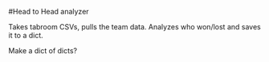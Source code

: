 

#Head to Head analyzer

Takes tabroom CSVs, pulls the team data. Analyzes who won/lost and saves it to a dict.



Make a dict of dicts? 